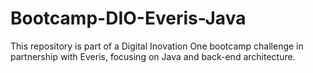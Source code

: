 # Bootcamp-DIO-Everis-Java
This repository is part of a Digital Inovation One bootcamp challenge in partnership with Everis, focusing on Java and back-end architecture.
